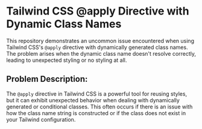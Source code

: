 # Tailwind CSS @apply Directive with Dynamic Class Names

This repository demonstrates an uncommon issue encountered when using Tailwind CSS's `@apply` directive with dynamically generated class names.  The problem arises when the dynamic class name doesn't resolve correctly, leading to unexpected styling or no styling at all.

## Problem Description:
The `@apply` directive in Tailwind CSS is a powerful tool for reusing styles, but it can exhibit unexpected behavior when dealing with dynamically generated or conditional classes.  This often occurs if there is an issue with how the class name string is constructed or if the class does not exist in your Tailwind configuration.